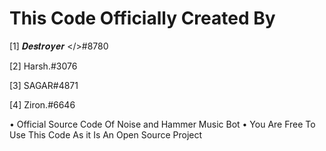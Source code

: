 # This Code Officially Created By 
[1] 𝑫𝒆𝒔𝒕𝒓𝒐𝒚𝒆𝒓 </>#8780

[2] Harsh.#3076

[3] SAGAR#4871

[4] Ziron.#6646

• Official Source Code Of Noise and Hammer Music Bot
• You Are Free To Use This Code As it Is An Open Source Project 
